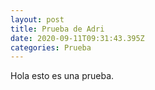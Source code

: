 ```yaml
---
layout: post
title: Prueba de Adri
date: 2020-09-11T09:31:43.395Z
categories: Prueba
---
```

Hola esto es una prueba.